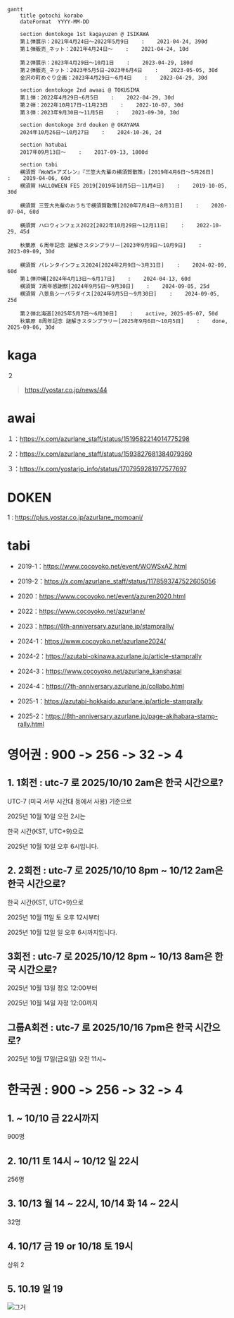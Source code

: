 ```mermaid
gantt
    title gotochi korabo
    dateFormat  YYYY-MM-DD

    section dentokoge 1st kagayuzen @ ISIKAWA
    第１弾展示：2021年4月24日～2022年5月9日    :    2021-04-24, 390d
    第１弾販売_ネット：2021年4月24日～    :    2021-04-24, 10d
    
    第２弾展示：2023年4月29日～10月1日    :    2023-04-29, 180d
    第２弾販売_ネット：2023年5月5日~2023年6月4日    :    2023-05-05, 30d
    金沢の町めぐり企画：2023年4月29日～6月4日    :    2023-04-29, 30d

    section dentokoge 2nd awaai @ TOKUSIMA
    第１弾：2022年4月29日~6月5日    :    2022-04-29, 30d
    第２弾：2022年10月17日~11月23日    :    2022-10-07, 30d
    第３弾：2023年9月30日～11月5日    :    2023-09-30, 30d

    section dentokoge 3rd douken @ OKAYAMA
    2024年10月26日～10月27日    :    2024-10-26, 2d

    section hatubai
    2017年09月13日～    :    2017-09-13, 1800d

    section tabi
    横須賀『WoWS×アズレン』『三笠大先輩の横須賀散策』[2019年4月6日～5月26日]    :    2019-04-06, 60d
    横須賀 HALLOWEEN FES 2019[2019年10月5日～11月4日]    :    2019-10-05, 30d

    横須賀 三笠大先輩のおうちで横須賀散策[2020年7月4日～8月31日]    :    2020-07-04, 60d

    横須賀 ハロウィンフェス2022[2022年10月29日～12月11日]    :    2022-10-29, 45d

    秋葉原 ６周年記念 謎解きスタンプラリー[2023年9月9日～10月9日]    :    2023-09-09, 30d

    横須賀 バレンタインフェス2024[2024年2月9日～3月31日]    :    2024-02-09, 60d
    第１弾沖縄[2024年4月13日～6月17日]    :    2024-04-13, 60d
    横須賀 7周年感謝祭[2024年9月5日～9月30日]    :    2024-09-05, 25d
    横須賀 八景島シーパラダイス[2024年9月5日～9月30日]    :    2024-09-05, 25d

    第２弾北海道[2025年5月7日～6月30日]    :    active, 2025-05-07, 50d
    秋葉原 8周年記念 謎解きスタンプラリー[2025年9月6日～10月5日]    :    done, 2025-09-06, 30d

```

# kaga

２
>https://yostar.co.jp/news/44

# awai

１：https://x.com/azurlane_staff/status/1519582214014775298

２：https://x.com/azurlane_staff/status/1593827681384079360

３：https://x.com/yostarjp_info/status/1707959281977577697

# DOKEN

1 : https://plus.yostar.co.jp/azurlane_momoani/

# tabi

- 2019-1：https://www.cocoyoko.net/event/WOWSxAZ.html
- 2019-2：https://x.com/azurlane_staff/status/1178593747522605056

- 2020：https://www.cocoyoko.net/event/azuren2020.html

- 2022：https://www.cocoyoko.net/azurlane/

- 2023：https://6th-anniversary.azurlane.jp/stamprally/

- 2024-1：https://www.cocoyoko.net/azurlane2024/
- 2024-2：https://azutabi-okinawa.azurlane.jp/article-stamprally
- 2024-3：https://www.cocoyoko.net/azurlane_kanshasai
- 2024-4：https://7th-anniversary.azurlane.jp/collabo.html

- 2025-1：https://azutabi-hokkaido.azurlane.jp/article-stamprally
- 2025-2：https://8th-anniversary.azurlane.jp/page-akihabara-stamp-rally.html



# 영어권 : 900 -> 256 -> 32 -> 4 

## 1. 1회전 : utc-7 로 2025/10/10 2am은 한국 시간으로?

UTC-7 (미국 서부 시간대 등에서 사용) 기준으로 

2025년 10월 10일 오전 2시는 

한국 시간(KST, UTC+9)으로 

2025년 10월 10일 오후 6시입니다.

## 2. 2회전 : utc-7 로 2025/10/10 8pm ~ 10/12 2am은 한국 시간으로?

한국 시간(KST, UTC+9)으로 

2025년 10월 11일 토 오후 12시부터 

2025년 10월 12일 일 오후 6시까지입니다.

## 3회전 : utc-7 로 2025/10/12 8pm ~ 10/13 8am은 한국 시간으로?

2025년 10월 13일 정오 12:00부터

2025년 10월 14일 자정 12:00까지

## 그룹A회전 : utc-7 로 2025/10/16 7pm은 한국 시간으로?

2025년 10월 17일(금요일) 오전 11시~

# 한국권 : 900 -> 256 -> 32 -> 4 

## 1. ~ 10/10 금 22시까지

900명

## 2. 10/11 토 14시 ~ 10/12 일 22시

256명

## 3. 10/13 월 14 ~ 22시, 10/14 화 14 ~ 22시

32명

## 4. 10/17 금 19 or 10/18 토 19시

상위 2

## 5. 10.19 일 19



![그거]()



